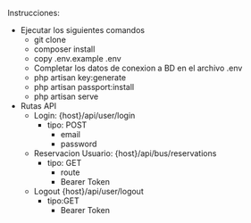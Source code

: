 Instrucciones:

- Ejecutar los siguientes comandos
  - git clone 
  - composer install
  - copy .env.example .env
  - Completar los datos de conexion a BD en el archivo .env
  - php artisan key:generate
  - php artisan passport:install
  - php artisan serve
- Rutas API
  - Login: {host}/api/user/login   
    - tipo: POST
      - email
      - password
  - Reservacion Usuario: {host}/api/bus/reservations   
    - tipo: GET
      - route
      - Bearer Token
  - Logout {host}/api/user/logout   
    - tipo:GET
      - Bearer Token
